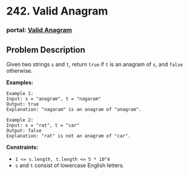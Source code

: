 <!--
 * @Description: temp
-->
# 242. Valid Anagram
### portal: [Valid Anagram](https://leetcode.com/problems/valid-anagram/description/)
## Problem Description

Given two strings `s` and `t`, return `true` if `t` is an anagram of `s`, and `false` otherwise.

**Examples:**

```plaintext
Example 1:
Input: s = "anagram", t = "nagaram"
Output: true
Explanation: "nagaram" is an anagram of "anagram".

Example 2:
Input: s = "rat", t = "car"
Output: false
Explanation: "rat" is not an anagram of "car".
```

**Constraints:**

- `1 <= s.length, t.length <= 5 * 10^4`
- `s` and `t` consist of lowercase English letters.
